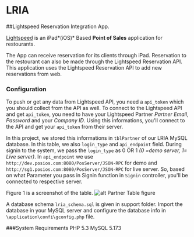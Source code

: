 # LRIA 
##Lightspeed Reservation Integration App.

[Lightspeed](http://www.lightspeedpos.com/restaurant/restaurant-pos-system-full-screen/) is an iPad*(iOS)* Based __Point of Sales__ application for restourants. 

The App can receive reservation for its clients through iPad. Reservation to the restourant can also be made through the Lightspeed Reservation API.  This application uses the Lightspeed Reservation API to add new reservations from web.


### Configuration
To push or get any data from Lightspeed API, you need a `api_token` which you should collect from the API as well. To connect to the Lightspeed API and get `api_token`, you need to have your Lightspeed Partner *Partner Email*, *Password* and your *Company ID*. Using this informations, you'll connect to the API and get your `api_token` from their server.

In this project, we stored this informations in `tblPartner` of our LRIA MySQL database. In this table, we also `login_type` and `api_endpoint` field. During signin to the system, we pass the `login_type` as 0 OR 1 *(0 =demo server, 1= Live server)*. In `api_endpoint` we use `http://dev.posios.com:8080/PosServer/JSON-RPC` for demo and `http://sg1.posios.com:8080/PosServer/JSON-RPC` for live server. So, based on what Parameter you pass in Signin function in `Signin` controller, you'll be connected to respective server. 

Figure 1 is a screenshot of the table. ![alt Partner Table figure](http://i.imgur.com/8d0ndRW.png "Figure 1: Partner Table")

A database schema `lria_schema.sql` is given in support folder. Import the database in your MySQL server and configure the database info in `\application\confi\gconfig.php` file.

###System Requirements
PHP 5.3
MySQL 5.173

